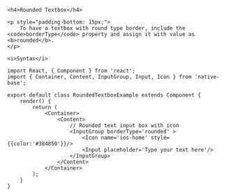 <div class="section" id="roundedTextbox" >

    <h4>Rounded Textbox</h4>

    <p style="padding-bottom: 15px;">
        To have a textbox with round type border, include the <code>borderType</code> property and assign it with value as <b>rounded</b>.
    </p>

    <i>Syntax</i>        
<pre class="line-numbers"><code class="language-jsx">import React, { Component } from 'react';
import { Container, Content, InputGroup, Input, Icon } from 'native-base';
​
export default class RoundedTextboxExample extends Component {
    render() {
        return (
            &lt;Container>
                &lt;Content>
                    // Rounded text input box with icon
                    &lt;InputGroup borderType='rounded' >
                        &lt;Icon name='ios-home' style=&#123;{color:'#384850'}}/>
                        &lt;Input placeholder='Type your text here'/>
                    &lt;/InputGroup>
                &lt;/Content>
            &lt;/Container>
        );
    }
}</code></pre><br />

</div>
